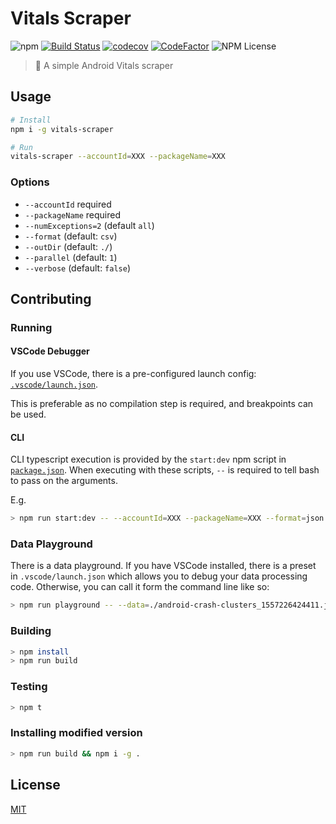# Vitals Scraper
![npm](https://img.shields.io/npm/v/vitals-scraper.svg)
[![Build Status](https://travis-ci.org/commercetest/vitals-scraper.svg?branch=master)](https://travis-ci.org/commercetest/vitals-scraper)
[![codecov](https://codecov.io/gh/commercetest/vitals-scraper/branch/master/graph/badge.svg)](https://codecov.io/gh/commercetest/vitals-scraper)
[![CodeFactor](https://www.codefactor.io/repository/github/commercetest/vitals-scraper/badge)](https://www.codefactor.io/repository/github/commercetest/vitals-scraper)
![NPM License](https://img.shields.io/npm/l/vitals-scraper.svg)

> 🤖 A simple Android Vitals scraper

## Usage
```bash
# Install
npm i -g vitals-scraper

# Run
vitals-scraper --accountId=XXX --packageName=XXX
```

### Options
- `--accountId` required
- `--packageName` required
- `--numExceptions=2` (default `all`)
- `--format` (default: `csv`)
- `--outDir` (default: `./`)
- `--parallel` (default: `1`)
- `--verbose` (default: `false`)


## Contributing
### Running
#### VSCode Debugger
If you use VSCode, there is a pre-configured launch config: [`.vscode/launch.json`](.vscode/launch.json).

This is preferable as no compilation step is required, and breakpoints can be used.

#### CLI
CLI typescript execution is provided by the `start:dev` npm script in [`package.json`](package.json). When executing with these scripts, `--` is required to tell bash to pass on the arguments.

E.g.
```bash
> npm run start:dev -- --accountId=XXX --packageName=XXX --format=json
```

### Data Playground
There is a data playground.
If you have VSCode installed, there is a preset in `.vscode/launch.json` which allows you to debug your data processing code.
Otherwise, you can call it form the command line like so:

```bash
> npm run playground -- --data=./android-crash-clusters_1557226424411.json
```

### Building
```bash
> npm install
> npm run build
```

### Testing
```bash
> npm t
```

### Installing modified version
```bash
> npm run build && npm i -g .
```

## License
[MIT](./LICENSE)
